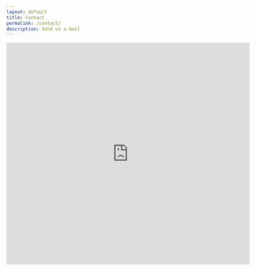 ```yaml
---
layout: default
title: Contact
permalink: /contact/
description: Send us a mail
---
```




<iframe src="https://docs.google.com/forms/d/e/1FAIpQLSduDdva3xmZ-BOYlf9iNvf0XJZJSR6XLAYtvwOSR3RTmBbLqg/viewform?embedded=true" width="640" height="585" frameborder="0" marginheight="0" marginwidth="0">Cargando…</iframe>